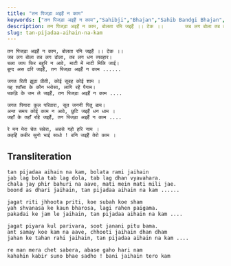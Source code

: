 ```yaml
---
title: "तन पिजड़ा अइहैं न काम"
keywords: ["तन पिजड़ा अइहैं न काम","Sahibji","Bhajan","Sahib Bandgi Bhajan","Sant Kabir Bhajan","bhajan lyrics","साहिब बंदगी भजन","भजन"]
description: तन पिजड़ा अइहैं न काम, बोलता रमि जइहैं ।। टेक ।।       जब लग बोला तब लग डोला, तब लग धन व्यवहार।       चला जाय फिर बहुरि न आवे, माटी में माटी मिलि जा
slug: tan-pijadaa-aihain-na-kam
---
```


  
    तन पिजड़ा अइहैं न काम, बोलता रमि जइहैं ।। टेक ।।  
    जब लग बोला तब लग डोला, तब लग धन व्यवहार।  
    चला जाय फिर बहुरि न आवे, माटी में माटी मिलि जाई।  
    बून्द अस ढरि जइहैं, तन पिजड़ा अइहैं न काम ......   
  
    जगत रिती झूठा प्रीती, कोई सुबह कोई शाम ।  
    यह श्वाँसा के कौन भरोसा, लागि रहें पैगाम।  
    पकड़ि के जम ले जइहैं, तन पिजड़ा अइहैं न काम ....   
  
    जगत पियारा कुल परिवारा, सूत जननी पितु बाम।  
    अन्त समय कोई काम न आवे, छूटि जइहैं धन धाम ।  
    जहाँ के तहाँ रहि जइहैं, तन पिजड़ा अइहैं न काम ....  
      
    रे मन मेरा चेत सबेरा, अबसे गहो हरि नाम ।  
    कहहिं कबीर सुनो भाई साधो ! बनि जइहैं तेरो काम ।  


## Transliteration

  
    tan pijadaa aihain na kam, bolata rami jaihain      
    jab lag bola tab lag dola, tab lag dhan vyavahara.  
    chala jay phir bahuri na aave, mati mein mati mili jae.  
    boond as dhari jaihain, tan pijadaa aihain na kam ......   
  
    jagat riti jhhoota priti, koe subah koe sham  
    yah shvanasa ke kaun bharosa, lagi rahen paigama.  
    pakadai ke jam le jaihain, tan pijadaa aihain na kam ....   
  
    jagat piyara kul parivara, soot janani pitu bama.  
    ant samay koe kam na aave, chhooti jaihain dhan dham  
    jahan ke tahan rahi jaihain, tan pijadaa aihain na kam ....  
      
    re man mera chet sabera, abase gaho hari nam  
    kahahin kabir suno bhae sadho ! bani jaihain tero kam  

  